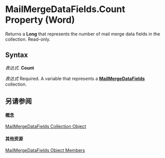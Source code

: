 
# MailMergeDataFields.Count Property (Word)

Returns a  **Long** that represents the number of mail merge data fields in the collection. Read-only.


## Syntax

 _表达式_. **Count**

 _表达式_ Required. A variable that represents a **[MailMergeDataFields](a660288d-1a2c-53ec-20d2-c52353be90c8.md)** collection.


## 另请参阅


#### 概念


[MailMergeDataFields Collection Object](a660288d-1a2c-53ec-20d2-c52353be90c8.md)
#### 其他资源


[MailMergeDataFields Object Members](http://msdn.microsoft.com/library/fb263fb8-9429-a802-a602-fb39f13663ed%28Office.15%29.aspx)